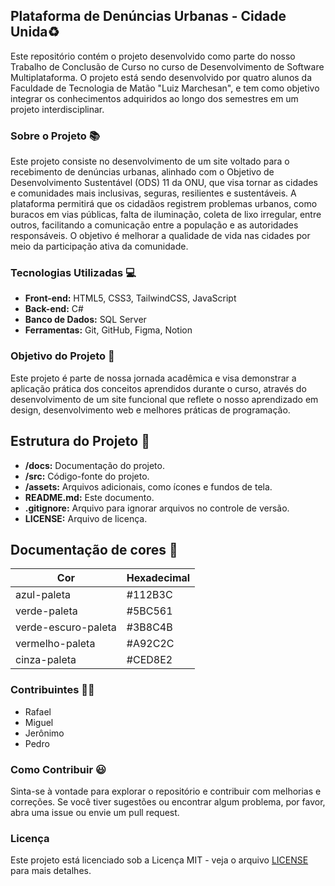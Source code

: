 ## Plataforma de Denúncias Urbanas - Cidade Unida♻

Este repositório contém o projeto desenvolvido como parte do nosso Trabalho de Conclusão de Curso no curso de Desenvolvimento de Software Multiplataforma. O projeto está sendo desenvolvido por quatro alunos da Faculdade de Tecnologia de Matão "Luiz Marchesan", e tem como objetivo integrar os conhecimentos adquiridos ao longo dos semestres em um projeto interdisciplinar.

### Sobre o Projeto 📚

Este projeto consiste no desenvolvimento de um site voltado para o recebimento de denúncias urbanas, alinhado com o Objetivo de Desenvolvimento Sustentável (ODS) 11 da ONU, que visa tornar as cidades e comunidades mais inclusivas, seguras, resilientes e sustentáveis. A plataforma permitirá que os cidadãos registrem problemas urbanos, como buracos em vias públicas, falta de iluminação, coleta de lixo irregular, entre outros, facilitando a comunicação entre a população e as autoridades responsáveis. O objetivo é melhorar a qualidade de vida nas cidades por meio da participação ativa da comunidade.

### Tecnologias Utilizadas 💻

- **Front-end:** HTML5, CSS3, TailwindCSS, JavaScript
- **Back-end:** C#
- **Banco de Dados:** SQL Server
- **Ferramentas:** Git, GitHub, Figma, Notion

### Objetivo do Projeto 🎯

Este projeto é parte de nossa jornada acadêmica e visa demonstrar a aplicação prática dos conceitos aprendidos durante o curso, através do desenvolvimento de um site funcional que reflete o nosso aprendizado em design, desenvolvimento web e melhores práticas de programação.

## Estrutura do Projeto 🧱

- **/docs:** Documentação do projeto.
- **/src:** Código-fonte do projeto.
- **/assets:** Arquivos adicionais, como ícones e fundos de tela.
- **README.md:** Este documento.
- **.gitignore:** Arquivo para ignorar arquivos no controle de versão.
- **LICENSE:** Arquivo de licença.

## Documentação de cores 🎨

| Cor               | Hexadecimal                                                |
| ----------------- | ---------------------------------------------------------------- |
| azul-paleta        | #112B3C |
| verde-paleta       | #5BC561 |
| verde-escuro-paleta| #3B8C4B |
| vermelho-paleta    | #A92C2C |
| cinza-paleta       | #CED8E2 |

### Contribuintes 👨‍🎓

- Rafael
- Miguel
- Jerônimo
- Pedro

### Como Contribuir 😃

Sinta-se à vontade para explorar o repositório e contribuir com melhorias e correções. Se você tiver sugestões ou encontrar algum problema, por favor, abra uma issue ou envie um pull request.

### Licença

Este projeto está licenciado sob a Licença MIT - veja o arquivo [LICENSE](LICENSE) para mais detalhes.

 

